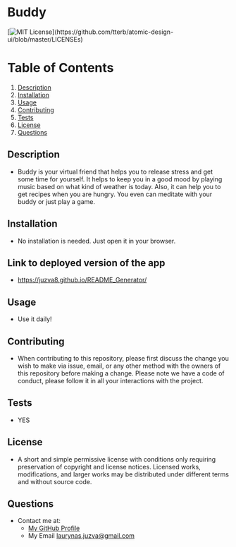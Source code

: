 # Buddy 
  [![MIT License](https://img.shields.io/apm/l/atomic-design-ui.svg?)](https://github.com/tterb/atomic-design-ui/blob/master/LICENSEs)
  # Table of Contents
1. [Description](#description)
2. [Installation](#installation)
3. [Usage](#usage)
4. [Contributing](#contributing)
5. [Tests](#tests)
6. [License](#license)
7. [Questions](#questions)
## Description
* Buddy is your virtual friend that helps you to release stress and get some time for yourself. It helps to keep you in a good mood by playing music based on what kind of weather is today. Also, it can help you to get recipes when you are hungry. You even can meditate with your buddy or just play a game. 
## Installation
* No installation is needed. Just open it in your browser. 
## Link to deployed version of the app
* https://juzva8.github.io/README_Generator/
## Usage
* Use it daily!
## Contributing
* When contributing to this repository, please first discuss the change you wish to make via issue, email, or any other method with the owners of this repository before making a change. Please note we have a code of conduct, please follow it in all your interactions with the project.
## Tests
* YES
## License
* A short and simple permissive license with conditions only requiring preservation of copyright and license notices. Licensed works, modifications, and larger works may be distributed under different terms and without source code.
## Questions
* Contact me at:
  * [My GitHub Profile](https://github.com/Juzva8)
  * My Email laurynas.juzva@gmail.com
